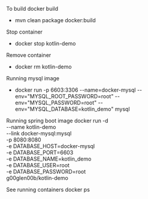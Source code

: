 To build docker build
 - mvn clean package docker:build

Stop container
- docker stop kotlin-demo

Remove container
- docker rm kotlin-demo

Running mysql image
- docker run -p 6603:3306 --name=docker-mysql --env="MYSQL_ROOT_PASSWORD=root" --env="MYSQL_PASSWORD=root" --env="MYSQL_DATABASE=kotlin_demo" mysql

Running spring boot image
 docker run -d \
    --name kotlin-demo \
    --link docker-mysql:mysql \
    -p 8080:8080 \
    -e DATABASE_HOST=docker-mysql \
    -e DATABASE_PORT=6603 \
    -e DATABASE_NAME=kotlin_demo \
    -e DATABASE_USER=root \
    -e DATABASE_PASSWORD=root \
    g00glen00b/kotlin-demo

See running containers
	docker ps